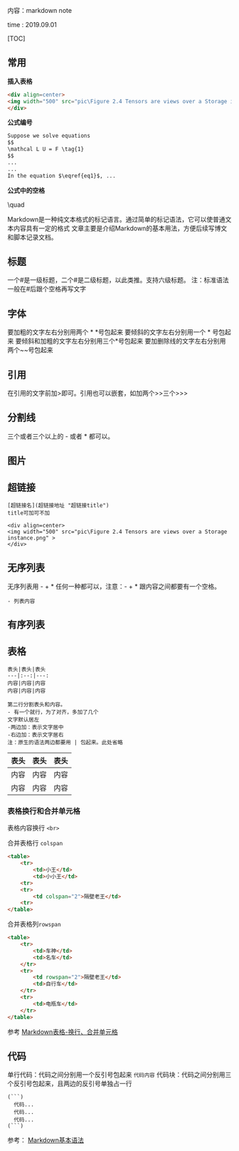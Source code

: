 内容：markdown note

time : 2019.09.01 

[TOC]



## 常用

**插入表格**

```markdown
<div align=center>
<img width="500" src="pic\Figure 2.4 Tensors are views over a Storage instance.png" >
</div>	
```

**公式编号**

```markdown
Suppose we solve equations 
$$
\mathcal L U = F \tag{1}
$$
...
...
In the equation $\eqref{eq1}$, ...
```

**公式中的空格**

\quad



Markdown是一种纯文本格式的标记语言。通过简单的标记语法，它可以使普通文本内容具有一定的格式
文章主要是介绍Markdown的基本用法，方便后续写博文和脚本记录文档。

## 标题
一个#是一级标题，二个#是二级标题，以此类推。支持六级标题。
注：标准语法一般在#后跟个空格再写文字

## 字体
 要加粗的文字左右分别用两个 \* \*号包起来
要倾斜的文字左右分别用一个 \* 号包起来
要倾斜和加粗的文字左右分别用三个\*号包起来
要加删除线的文字左右分别用两个~~号包起来

## 引用
在引用的文字前加>即可。引用也可以嵌套，如加两个>>三个>>>

## 分割线
三个或者三个以上的 - 或者 * 都可以。

## 图片

## 超链接

    [超链接名](超链接地址 "超链接title")
    title可加可不加

```
<div align=center>
<img width="500" src="pic\Figure 2.4 Tensors are views over a Storage instance.png" >
</div>	
```



## 无序列表

无序列表用 - + * 任何一种都可以，注意：- + * 跟内容之间都要有一个空格。

    - 列表内容

##  有序列表

## 表格

    表头|表头|表头
    ---|:--:|---:
    内容|内容|内容
    内容|内容|内容
    
    第二行分割表头和内容。
    - 有一个就行，为了对齐，多加了几个
    文字默认居左
    -两边加：表示文字居中
    -右边加：表示文字居右
    注：原生的语法两边都要用 | 包起来。此处省略

表头|表头|表头
---|:--:|---:
内容|内容|内容
内容|内容|内容



### 表格换行和合并单元格

表格内容换行 `<br>` 

合并表格行 `colspan`

```html
<table>
	<tr>
		<td>小王</td>
		<td>小小王</td>
	<tr>
	<tr>
		<td colspan="2">隔壁老王</td>
	<tr>
</table>
```

合并表格列`rowspan`

```html
<table>
	<tr>
		<td>车神</td>
		<td>名车</td>
	</tr>
	<tr>
		<td rowspan="2">隔壁老王</td>
		<td>自行车</td>
	</tr>
	<tr>
		<td>电瓶车</td>
	</tr>
</table>
```

参考 [Markdown表格-换行、合并单元格](https://blog.csdn.net/qq_42711815/article/details/89257489)



## 代码

单行代码：代码之间分别用一个反引号包起来
`代码内容`
代码块：代码之间分别用三个反引号包起来，且两边的反引号单独占一行

    (```)
      代码...
      代码...
      代码...
    (```)


参考：
[Markdown基本语法](https://www.jianshu.com/p/191d1e21f7ed)

